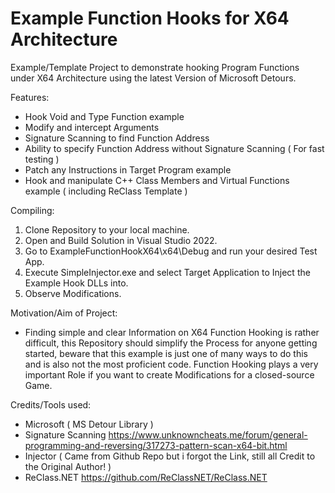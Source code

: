 # Example Function Hooks for X64 Architecture

Example/Template Project to demonstrate hooking Program Functions under X64 Architecture using the latest Version of Microsoft Detours.

Features:
  - Hook Void and Type Function example
  - Modify and intercept Arguments
  - Signature Scanning to find Function Address
  - Ability to specify Function Address without Signature Scanning ( For fast testing )
  - Patch any Instructions in Target Program example
  - Hook and manipulate C++ Class Members and Virtual Functions example ( including ReClass Template )

Compiling:
  1. Clone Repository to your local machine.
  2. Open and Build Solution in Visual Studio 2022.
  3. Go to ExampleFunctionHookX64\x64\Debug and run your desired Test App.
  4. Execute SimpleInjector.exe and select Target Application to Inject the Example Hook DLLs into.
  5. Observe Modifications.
  
Motivation/Aim of Project:
  - Finding simple and clear Information on X64 Function Hooking is rather difficult, this Repository should simplify
  the Process for anyone getting started, beware that this example is just one of many ways to do this and is also not
  the most proficient code. Function Hooking plays a very important Role if you want to create Modifications for a closed-source Game.
  
Credits/Tools used:
  - Microsoft ( MS Detour Library )
  - Signature Scanning https://www.unknowncheats.me/forum/general-programming-and-reversing/317273-pattern-scan-x64-bit.html
  - Injector ( Came from Github Repo but i forgot the Link, still all Credit to the Original Author! )
  - ReClass.NET https://github.com/ReClassNET/ReClass.NET

